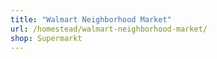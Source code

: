 ```yaml
---
title: "Walmart Neighborhood Market"
url: /homestead/walmart-neighborhood-market/
shop: Supermarkt
---
```

